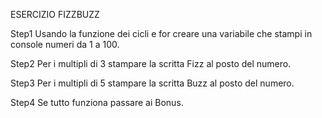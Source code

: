 ESERCIZIO FIZZBUZZ

Step1
Usando la funzione dei cicli e for creare una variabile che stampi in console numeri da 1 a 100.

Step2
Per i multipli di 3 stampare la scritta Fizz al posto del numero.

Step3
Per i multipli di 5 stampare la scritta Buzz al posto del numero.

Step4
Se tutto funziona passare ai Bonus.
